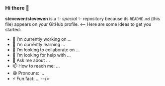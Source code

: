 ### Hi there 👋

**stevewen/stevewen** is a ✨ _special_ ✨ repository because its `README.md` (this file) appears on your GitHub profile.
<--
Here are some ideas to get you started:

- 🔭 I’m currently working on ...
- 🌱 I’m currently learning ...
- 👯 I’m looking to collaborate on ...
- 🤔 I’m looking for help with ...
- 💬 Ask me about ...
- 📫 How to reach me: ...
- 😄 Pronouns: ...
- ⚡ Fun fact: ...
--/>
